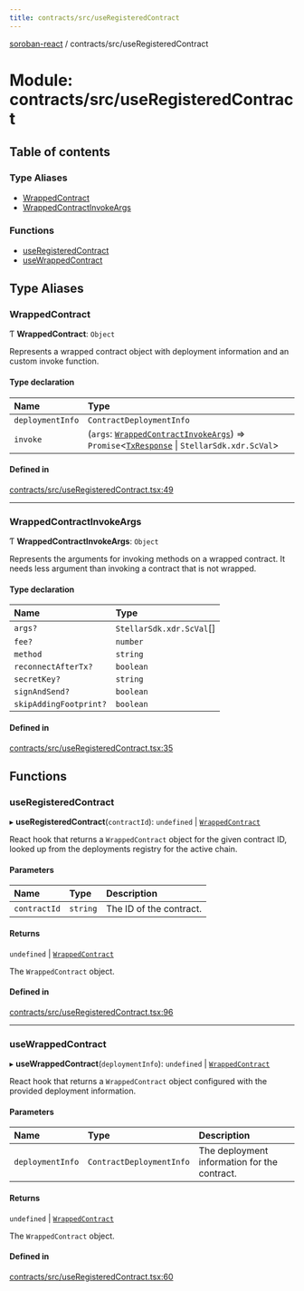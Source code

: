 ```yaml
---
title: contracts/src/useRegisteredContract
---
```

[soroban-react](../README.md) / contracts/src/useRegisteredContract

# Module: contracts/src/useRegisteredContract

## Table of contents

### Type Aliases

- [WrappedContract](contracts_src_useRegisteredContract.md#wrappedcontract)
- [WrappedContractInvokeArgs](contracts_src_useRegisteredContract.md#wrappedcontractinvokeargs)

### Functions

- [useRegisteredContract](contracts_src_useRegisteredContract.md#useregisteredcontract)
- [useWrappedContract](contracts_src_useRegisteredContract.md#usewrappedcontract)

## Type Aliases

### WrappedContract

Ƭ **WrappedContract**: `Object`

Represents a wrapped contract object with deployment information and an custom invoke function.

#### Type declaration

| Name | Type |
| :------ | :------ |
| `deploymentInfo` | `ContractDeploymentInfo` |
| `invoke` | (`args`: [`WrappedContractInvokeArgs`](contracts_src_useRegisteredContract.md#wrappedcontractinvokeargs)) => `Promise`\<[`TxResponse`](contracts_src_types.md#txresponse) \| `StellarSdk.xdr.ScVal`\> |

#### Defined in

[contracts/src/useRegisteredContract.tsx:49](https://github.com/paltalabs/soroban-react/blob/cce29de/packages/contracts/src/useRegisteredContract.tsx#L49)

___

### WrappedContractInvokeArgs

Ƭ **WrappedContractInvokeArgs**: `Object`

Represents the arguments for invoking methods on a wrapped contract. It needs less argument than invoking a contract that is not wrapped.

#### Type declaration

| Name | Type |
| :------ | :------ |
| `args?` | `StellarSdk.xdr.ScVal`[] |
| `fee?` | `number` |
| `method` | `string` |
| `reconnectAfterTx?` | `boolean` |
| `secretKey?` | `string` |
| `signAndSend?` | `boolean` |
| `skipAddingFootprint?` | `boolean` |

#### Defined in

[contracts/src/useRegisteredContract.tsx:35](https://github.com/paltalabs/soroban-react/blob/cce29de/packages/contracts/src/useRegisteredContract.tsx#L35)

## Functions

### useRegisteredContract

▸ **useRegisteredContract**(`contractId`): `undefined` \| [`WrappedContract`](contracts_src_useRegisteredContract.md#wrappedcontract)

React hook that returns a `WrappedContract` object for the given contract ID,
looked up from the deployments registry for the active chain.

#### Parameters

| Name | Type | Description |
| :------ | :------ | :------ |
| `contractId` | `string` | The ID of the contract. |

#### Returns

`undefined` \| [`WrappedContract`](contracts_src_useRegisteredContract.md#wrappedcontract)

The `WrappedContract` object.

#### Defined in

[contracts/src/useRegisteredContract.tsx:96](https://github.com/paltalabs/soroban-react/blob/cce29de/packages/contracts/src/useRegisteredContract.tsx#L96)

___

### useWrappedContract

▸ **useWrappedContract**(`deploymentInfo`): `undefined` \| [`WrappedContract`](contracts_src_useRegisteredContract.md#wrappedcontract)

React hook that returns a `WrappedContract` object configured with
the provided deployment information.

#### Parameters

| Name | Type | Description |
| :------ | :------ | :------ |
| `deploymentInfo` | `ContractDeploymentInfo` | The deployment information for the contract. |

#### Returns

`undefined` \| [`WrappedContract`](contracts_src_useRegisteredContract.md#wrappedcontract)

The `WrappedContract` object.

#### Defined in

[contracts/src/useRegisteredContract.tsx:60](https://github.com/paltalabs/soroban-react/blob/cce29de/packages/contracts/src/useRegisteredContract.tsx#L60)
